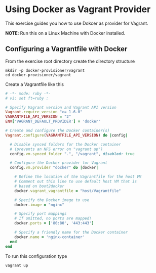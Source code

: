 # Using Docker as Vagrant Provider

This exercise guides you how to use Dokcer as provider for Vagrant.

__NOTE__: Run this on a Linux Machine with Docker installed.

## Configuring a Vagrantfile with Docker

From the exercise root directory create the directory structure

```shell
mkdir -p docker-provisioner/vagrant
cd docker-provisioner/vagrant
```

Create a Vagrantfile like this

```ruby
# -*- mode: ruby -*-
# vi: set ft=ruby :

# Specify Vagrant version and Vagrant API version
Vagrant.require_version ">= 1.6.0"
VAGRANTFILE_API_VERSION = "2"
ENV['VAGRANT_DEFAULT_PROVIDER'] = 'docker'

# Create and configure the Docker container(s)
Vagrant.configure(VAGRANTFILE_API_VERSION) do |config|

  # Disable synced folders for the Docker container
  # (prevents an NFS error on "vagrant up")
  config.vm.synced_folder ".", "/vagrant", disabled: true

  # Configure the Docker provider for Vagrant
  config.vm.provider "docker" do |docker|

    # Define the location of the Vagrantfile for the host VM
    # Comment out this line to use default host VM that is
    # based on boot2docker
    docker.vagrant_vagrantfile = "host/Vagrantfile"

    # Specify the Docker image to use
    docker.image = "nginx"

    # Specify port mappings
    # If omitted, no ports are mapped!
    docker.ports = ['80:80', '443:443']

    # Specify a friendly name for the Docker container
    docker.name = 'nginx-container'
  end
end
```

To run this configuration type 

```shell
vagrant up
```

